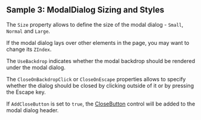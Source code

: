 ## Sample 3: ModalDialog Sizing and Styles

The `Size` property allows to define the size of the modal dialog - `Small`, `Normal` and `Large`.

If the modal dialog lays over other elements in the page, you may want to change its `ZIndex`.

The `UseBackdrop` indicates whether the modal backdrop should be rendered under the modal dialog.

The `CloseOnBackdropClick` or `CloseOnEscape` properties allows to specify whether the dialog should be closed by clicking outside of it or by pressing the Escape key.

If `AddCloseButton` is set to `true`, the [CloseButton](/docs/controls/bootstrap4/CloseButton/{branch}) control will be added to the modal dialog header.